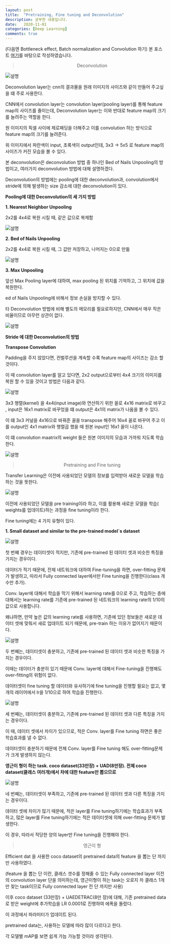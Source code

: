 ```yaml
---
layout: post
title:  "Pretraining, Fine tuning and Deconvolution"
description: 공부한 내용입니다.
date:   2020-11-01
categories: [Deep Learning]
comments: true
---
```

(다음엔 Bottleneck effect, Batch normalization and Convolution 하기)
본 포스트 [여기](https://analysisbugs.tistory.com/104?category=839091)를 바탕으로 작성하였습니다.

<blockquote align="center"> Deconvolution </blockquote>


![설명](/assets/img/Deep_learning/1102/1.GIF)

Deconvolution layer는 cnn의 결과물을 원래 이미지의 사이즈와 같이 만들어 주고싶을 떄 주로 사용한다.

CNN에서  convolution layer는 convolution layer(pooling layer)를 통해 feature map의 사이즈를 줄이는데, Deconvolution layer는 이와 반대로 feature map의 크기를 늘려주는 역할을 한다.

원 이미지의 픽셀 사이에 제로패딩을 더해주고 이를 convolution 하는 방식으로 feature map의 크기를 늘려준다.

위 이미지에서 파란색이 input, 초록색이 output인데, 3x3 -> 5x5 로 feature map의 사이즈가 커진 모습을 볼 수 있다.

본 deconvolution은 deconvolution 방법 중 하나인 Bed of Nails Unpooling의 방법이고, 여러가지 deconvolution 방법에 대해 설명하겠다.

Deconvolution의 방법에는 pooling에 대한 deconvolution과, convolution에서 stride에 의해 발생하는 size 감소에 대한 deconvolution이 있다. 

**Pooling에 대한 Deconvolution의 세 가지 방법**


**1. Nearest Neighbor Unpooling**

2x2를 4x4로 복원 시킬 때, 같은 값으로 복제함


![설명](/assets/img/Deep_learning/1102/1.PNG)


**2. Bed of Nails Unpooling** 

2x2를 4x4로 복원 시킬 때, 그 값만 저장하고, 나머지는 0으로 만듦

![설명](/assets/img/Deep_learning/1102/2.PNG)


**3. Max Unpooling** 

 앞선 Max Pooling layer에 대하여, max pooling 된 위치를 기억하고, 그 위치에 값을 복원한다. 

 ed of Nails Unpooling에 비해서 정보 손실을 방지할 수 있다.

 타 Deconvolution 방법에 비해  별도의 메모리를 필요로하지만, CNN에서 매우 작은 비율이므로 아무런 상관이 없다.

![설명](/assets/img/Deep_learning/1102/3.PNG)


**Stride 에 대한 Deconvolution의 방법**

**Transpose Convolution**

Padding을 주지 않았다면, 컨벌루션을 계속할 수록 feature map의 사이즈는 감소 할 것이다.

이 때 convolution layer를 알고 있다면, 2x2 output으로부터 4x4 크기의 이미지를 복원 할 수 있을 것이고 방법은 다음과 같다.

![설명](/assets/img/Deep_learning/1102/4.PNG)

3x3 행렬(kernel) 을 4x4(input image)와 연산하기 위한 꼴로 4x16 matrix로 바꾸고 , input은 16x1 matrix로 바꾸었을 떄 output은 4x1의 matrix가 나옴을 볼 수 있다.

이 떄 3x3 커널을 4x16으로 바꿔준 꼴을 transpose 해주어 16x4 꼴로 바꾸어 주고 이를 output인 4x1 matrix와 행렬곱 했을 때 원본 input인 16x1 꼴이 나온다.

이 떄  convolution maatrix의 weight 들은 원본 이미지의 모습과 가까워 지도록 학습한다.

![설명](/assets/img/Deep_learning/1102/5.PNG)



<blockquote align="center"> Pretraining and Fine tuning </blockquote>

Transfer Learning은 이전에 사용되었던 모델의 정보를 입력받아 새로운 모델을 학습하는 것을 뜻한다.


![설명](/assets/img/Deep_learning/1102/7.PNG)

이전에 사용되었던 모델을 pre training이라 하고, 이를 활용해 새로운 모델을 학습( weights를 업데이트)하는 과정을 fine tuning이라 한다.


Fine tuning에는 4 가지 유형이 있다.

**1. Small dataset and similar to the pre-trained model`s dataset**

![설명](/assets/img/Deep_learning/1102/8.PNG)

첫 번쨰 경우는  데이터셋이 적지만, 기존에 pre-trained 된 데이터 셋과 비슷한 특징을 가지는 경우이다.

데이터가 적기 때문에, 전체 네트워크에 대하여 Fine-tuning을 하면, over-fitting 문제가 발생하고, 따라서 Fully connected layer에서만 Fine tuning을 진행한다(class 개수만 추가).

Conv. layer에 대해서 학습을 막기 위해서 learning rate를 0으로 주고, 학습하는 층에 대해서는 learning rate를 기존에 pre-trained 된 네트워크의 learning rate의 1/10의 값으로 사용합니다.

왜냐하면, 만약 높은 값의 learning rate를 사용하면, 기존에 있던 정보들은 새로운 데이터 셋에 맞춰서 새로 업데이트 되기 때문에, pre-train 하는 이유가 없어지기 때문이다.


![설명](/assets/img/Deep_learning/1102/9.PNG)

두 번째는, 데이터셋이 충분하고, 기존에 pre-trained 된 데이터 셋과 비슷한 특징을 가지는 경우이다.

이때는 데이터가 충분히 있기 때문에 Conv. layer에 대해서 Fine-tuning을 진행해도 over-fitting의 위험이 없다.

데이터셋이 fine tuning 할 데이터와 유사하기에 fine tuning을 진행할 필요는 없고, 몇 개의 레이어에서 lr을 1/10으로 하여 학습을 진행한다.

![설명](/assets/img/Deep_learning/1102/10.PNG)

세 번째는, 데이터셋이 충분하고, 기존에 pre-trained 된 데이터 셋과 다른 특징을 가지는 경우이다.

이 때, 데이터 셋에서 차이가 있으므로, 적은 Conv. layer를 Fine tuning 하면은 좋은 학습효과를 낼 수 없다.

데이터셋이 충분하기 때문에 전체 Conv. layer를 Fine tuning 해도 over-fitting문제가 크게 발생하지 않는다.


**영근이 형이 하는 task. coco dataset(33만장) + UAD(8만장). 전체 coco dataset(클래스 여러개)에서 차에 대한 feature만 뽑으므로**


![설명](/assets/img/Deep_learning/1102/11.PNG)


네 번째는, 데이터셋이 부족하고, 기존에 pre-trained 된 데이터 셋과 다른 특징을 가지는 경우이다.


데이터 셋에 차이가 많기 때문에, 적은 layer를 Fine tuning하기에는 학습효과가 부족하고, 많은 layer를 Fine tuning하기에는 적은 데이터셋에 의해 over-fitting 문제가 발생한다.

이 경우, 따라서 적당한 양의 layer만 Fine tuning을 진행해야 한다.



<blockquote align="center"> 영근이 형 </blockquote>

Efficient dat 을 사용한 coco dataset의 pretrained data의 feature 을 뽑는 단 까지만 사용하였다.

(feature 을 뽑는 단 이란, 클래스 갯수를 정해줄 수 있는 Fully connected layer 이전의 convolution layer 단을 의미하는데, 영근이형이 하는 task는 오로지 차 클래스 1개만 찾는 task이므로 Fully connected layer 전 단 까지만 사용)

이후 coco dataset (33만장) + UAEDETRAC(8만 장)에 대해, 기존 pretrained data로 받은 weight에 추가학습을 LR 0.0001로 진행하여 에폭을 돌렸다.

이 과정에서 파라미터가 업데이트 된다.

pretrained data는, 사용하는 모델에 따라 많이 다르다고 한다.

각 모델별 mAP를 보면 쉽게 가늠 가능할 것이라 생각된다.

